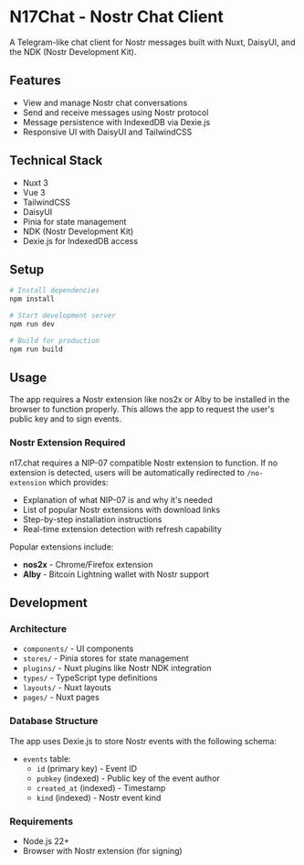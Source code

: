 # N17Chat - Nostr Chat Client

A Telegram-like chat client for Nostr messages built with Nuxt, DaisyUI, and the NDK (Nostr Development Kit).

## Features

- View and manage Nostr chat conversations
- Send and receive messages using Nostr protocol
- Message persistence with IndexedDB via Dexie.js
- Responsive UI with DaisyUI and TailwindCSS

## Technical Stack

- Nuxt 3
- Vue 3
- TailwindCSS
- DaisyUI
- Pinia for state management
- NDK (Nostr Development Kit)
- Dexie.js for IndexedDB access

## Setup

```bash
# Install dependencies
npm install

# Start development server
npm run dev

# Build for production
npm run build
```

## Usage

The app requires a Nostr extension like nos2x or Alby to be installed in the browser to function properly. This allows the app to request the user's public key and to sign events.

### Nostr Extension Required

n17.chat requires a NIP-07 compatible Nostr extension to function. If no extension is detected, users will be automatically redirected to `/no-extension` which provides:

- Explanation of what NIP-07 is and why it's needed
- List of popular Nostr extensions with download links
- Step-by-step installation instructions
- Real-time extension detection with refresh capability

Popular extensions include:
- **nos2x** - Chrome/Firefox extension
- **Alby** - Bitcoin Lightning wallet with Nostr support

## Development

### Architecture

- `components/` - UI components
- `stores/` - Pinia stores for state management
- `plugins/` - Nuxt plugins like Nostr NDK integration
- `types/` - TypeScript type definitions
- `layouts/` - Nuxt layouts
- `pages/` - Nuxt pages

### Database Structure

The app uses Dexie.js to store Nostr events with the following schema:

- `events` table:
  - `id` (primary key) - Event ID
  - `pubkey` (indexed) - Public key of the event author
  - `created_at` (indexed) - Timestamp
  - `kind` (indexed) - Nostr event kind

### Requirements

- Node.js 22+
- Browser with Nostr extension (for signing)
